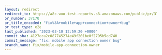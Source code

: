 ```yaml
---
layout: redirect
redirect_to: https://a8c-woo-test-reports.s3.amazonaws.com/public/pr/37170/e2e/index.html
pr_number: 37170
pr_title_encoded: "fix%3A+mobile+app+connection+owner+bug"
pr_test_type: e2e
last_published: "2023-03-10 12:59:20 +0000"
commit_sha: 4127eca2c087745274e49f201be0f2795b5cd740
commit_message: "fix: mobile app connection owner bug"
branch_name: fix/mobile-app-connection-owner
---
```


